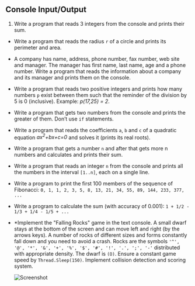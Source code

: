 ## Console Input/Output

1. Write a program that reads 3 integers from the console and prints their sum.
* Write a program that reads the radius `r` of a circle and prints its perimeter and area.
* A company has name, address, phone number, fax number, web site and manager. The manager has first name, last name, age and a phone number. Write a program that reads the information about a company and its manager and prints them on the console.
* Write a program that reads two positive integers and prints how many numbers `p` exist between them such that the reminder of the division by 5 is 0 (inclusive). Example: *p(17,25) = 2*.
* Write a program that gets two numbers from the console and prints the greater of them. Don’t use `if` statements.
* Write a program that reads the coefficients `a`, `b` and `c` of a quadratic equation *ax<sup>2</sup>+bx+c=0* and solves it (prints its real roots).
* Write a program that gets a number `n` and after that gets more n numbers and calculates and prints their sum.
* Write a program that reads an integer `n` from the console and prints all the numbers in the interval `[1..n]`, each on a single line.
* Write a program to print the first 100 members of the sequence of Fibonacci: `0, 1, 1, 2, 3, 5, 8, 13, 21, 34, 55, 89, 144, 233, 377, ...`
* Write a program to calculate the sum (with accuracy of 0.001): `1 + 1/2 - 1/3 + 1/4 - 1/5 + ...`
* \*Implement the "Falling Rocks" game in the text console. A small dwarf stays at the bottom of the screen and can move left and right (by the arrows keys). A number of rocks of different sizes and forms constantly fall down and you need to avoid a crash. Rocks are the symbols `'^', '@', '*', '&', '+', '%', '$', '#', '!', '.', ';', '-'` distributed with appropriate density. The dwarf is `(O)`. Ensure a constant game speed by `Thread.Sleep(150)`. Implement collision detection and scoring system.

    ![Screenshot](https://raw.github.com/jasssonpet/TelerikAcademy/master/Programming/1.CSharpPartOne/4.ConsoleInputOutput/11.FallingRocks/index.png)
